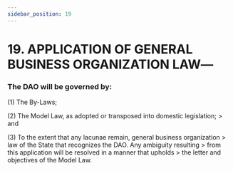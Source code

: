 ```yaml
---
sidebar_position: 19
---
```


# 19.  APPLICATION OF GENERAL BUSINESS ORGANIZATION LAW―

 
### The DAO will be governed by: 

(1) The By-Laws;

(2) The Model Law, as adopted or transposed into domestic legislation;
    > and

(3) To the extent that any lacunae remain, general business organization
    > law of the State that recognizes the DAO. Any ambiguity resulting
    > from this application will be resolved in a manner that upholds
    > the letter and objectives of the Model Law.
